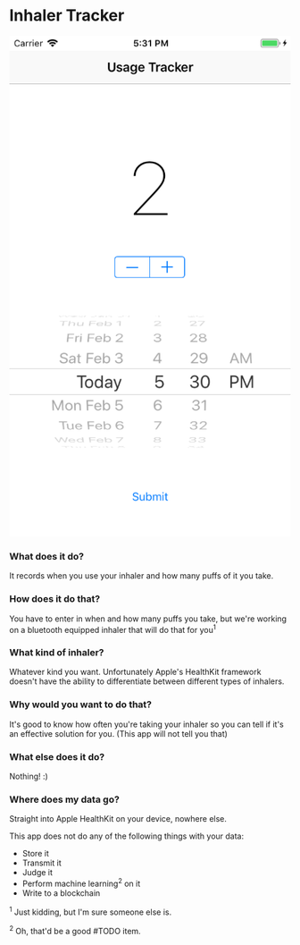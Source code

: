 #  Inhaler Tracker

![Screenshot of the app](https://raw.githubusercontent.com/djbeadle/InhalerTracker/master/ScreenShot.png "Screenshot of the app in action")

### What does it do?
It records when you use your inhaler and how many puffs of it you take.

### How does it do that?
You have to enter in when and how many puffs you take, but we're working on a bluetooth equipped inhaler that will do that for you<sup>1</sup>

### What kind of inhaler?
Whatever kind you want. Unfortunately Apple's HealthKit framework doesn't have the ability to differentiate between different types of inhalers.

### Why would you want to do that?
It's good to know how often you're taking your inhaler so you can tell if it's an effective solution for you. (This app will not tell you that)

### What else does it do?
Nothing! :)

### Where does my data go?
Straight into Apple HealthKit on your device, nowhere else.

This app does not do any of the following things with your data:
- Store it
- Transmit it
- Judge it
- Perform machine learning<sup>2</sup> on it
- Write to a blockchain

<sup>1</sup> Just kidding, but I'm sure someone else is.

<sup>2</sup> Oh, that'd be a good #TODO item.

